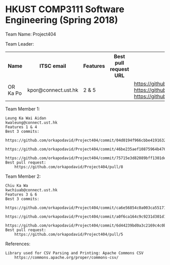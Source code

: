 # HKUST COMP3111 Software Engineering (Spring 2018)

Team Name: Project404

Team Leader:
<table>
	<tr>
	    <th>Name</th>
	    <th>ITSC email</th>
	    <th>Features</th>
	    <th>Best pull request URL</th>
	    <th>Best 3 commits URLs</th>
	</tr>
	<tr>
		<td>OR Ka Po</td>
		<td>kpor@connect.ust.hk</td>
		<td>2 & 5</td>
		<td><https://github.com/orkapodavid/Project404/pull/20></td>
		<td><a href=https://github.com/orkapodavid/Project404/commit/6312862c6ab161ae21c41de36dbf81c0a0aaf75d> https://github.com/orkapodavid/Project404/commit/6312862c6ab161ae21c41de36dbf81c0a0aaf75d></a> <br/> 
		<a href= https://github.com/orkapodavid/Project404/commit/d0091d684aceb73e7b3fb76361e7438adce6ce0f>https://github.com/orkapodavid/Project404/commit/d0091d684aceb73e7b3fb76361e7438adce6ce0f</a>  <br/> 
		<a href= https://github.com/orkapodavid/Project404/commit/99d0e9a3e4c993185c04baa01f77e4cdc0a8c395>https://github.com/orkapodavid/Project404/commit/99d0e9a3e4c993185c04baa01f77e4cdc0a8c395</a>  </td>
	</tr>
</table>

Team Member 1:

	Leung Ka Wai Aidan
	kwaleung@connect.ust.hk
	Features 1 & 4
	Best 3 commits:
		https://github.com/orkapodavid/Project404/commit/04d0194f966cbbe4191632a540a0be35fa6fe2b5
		https://github.com/orkapodavid/Project404/commit/46be235aef10875964b476c2fb9aba5b6d961531
		https://github.com/orkapodavid/Project404/commit/75715e3d82089bff1301de3833dc38374e4750c6
	Best pull request:
		https://github.com/orkapodavid/Project404/pull/8

Team Member 2:

	Chiu Ka Wa
	kwchiuab@connect.ust.hk
	Features 3 & 6
	Best 3 commits:
		https://github.com/orkapodavid/Project404/commit/ca6e56854c0a003ca5517110ee71f89231ff067c
		https://github.com/orkapodavid/Project404/commit/a0f6ca164c9c9231d301d14d019df6f9a7d1d043
		https://github.com/orkapodavid/Project404/commit/6d44239bd0a3c2169c4c0b8fc140df3cd44a55aa
	Best pull request:
		https://github.com/orkapodavid/Project404/pull/5

		
References:

	Library used for CSV Parsing and Printing: Apache Commons CSV 
		https://commons.apache.org/proper/commons-csv/
		
